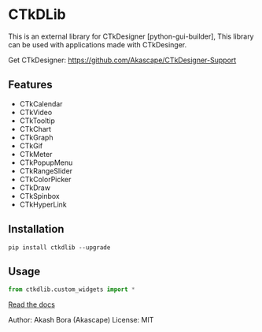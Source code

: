 # CTkDLib

This is an external library for CTkDesigner [python-gui-builder], 
This library can be used with applications made with CTkDesinger.

Get CTkDesigner: https://github.com/Akascape/CTkDesigner-Support

## Features
- CTkCalendar
- CTkVideo
- CTkTooltip
- CTkChart
- CTkGraph
- CTkGif
- CTkMeter
- CTkPopupMenu
- CTkRangeSlider
- CTkColorPicker
- CTkDraw
- CTkSpinbox
- CTkHyperLink

## Installation

```
pip install ctkdlib --upgrade
```

## Usage

```python
from ctkdlib.custom_widgets import *
```

[Read the docs](https://github.com/Akascape/CTkDesigner-Support/blob/main/ctkdlib_documentation.md)


Author: Akash Bora (Akascape)
License: MIT